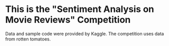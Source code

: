 This is the "Sentiment Analysis on Movie Reviews" Competition 
==========================================================

Data and sample code were provided by Kaggle.
The competition uses data from rotten tomatoes.
